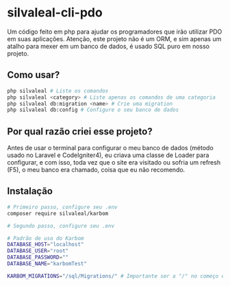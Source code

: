# silvaleal-cli-pdo

Um código feito em php para ajudar os programadores que irão utilizar PDO em suas aplicações.
Atenção, este projeto não é um ORM, e sim apenas um atalho para mexer em um banco de dados, é usado SQL puro em nosso projeto.

## Como usar?
```bash
php silvaleal # Liste os comandos
php silvaleal <category> # Liste apenas os comandos de uma categoria
php silvaleal db:migration <name> # Crie uma migration
php silvaleal db:config # Configure o seu banco de dados
```

## Por qual razão criei esse projeto?

Antes de usar o terminal para configurar o meu banco de dados (método usado no Laravel e CodeIgniter4), eu criava uma classe de Loader para configurar, e com isso, toda vez que o site era visitado ou sofria um refresh (F5), o meu banco era chamado, coisa que eu não recomendo.

## Instalação
```bash
# Primeiro passo, configure seu .env
composer require silvaleal/karbom

# Segundo passo, configure seu .env

# Padrão de uso do Karbom
DATABASE_HOST="localhost"
DATABASE_USER="root"
DATABASE_PASSWORD=""
DATABASE_NAME="karbomTest"

KARBOM_MIGRATIONS="/sql/Migrations/" # Importante ser a "/" no começo e no fim

```